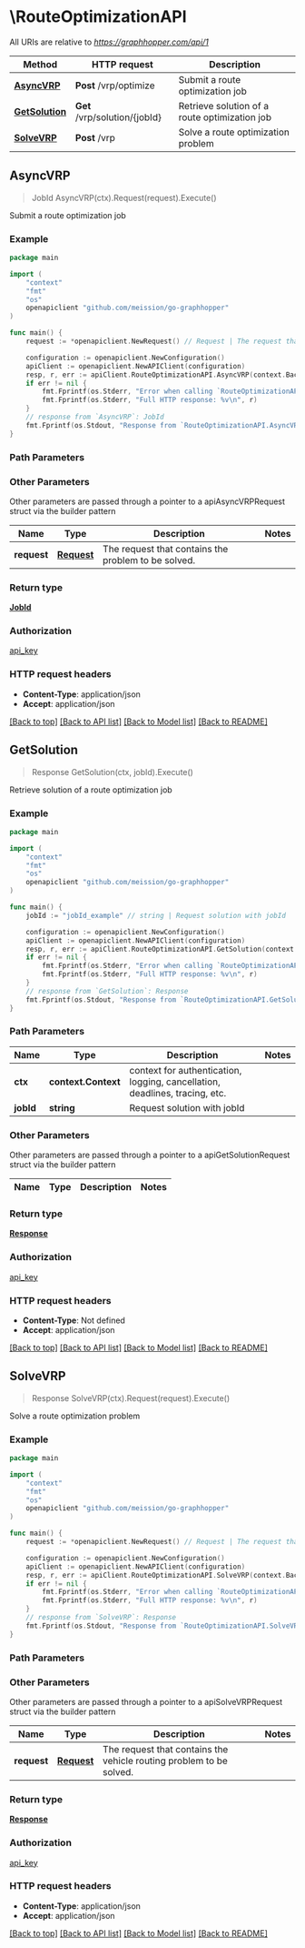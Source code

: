 # \RouteOptimizationAPI

All URIs are relative to *https://graphhopper.com/api/1*

Method | HTTP request | Description
------------- | ------------- | -------------
[**AsyncVRP**](RouteOptimizationAPI.md#AsyncVRP) | **Post** /vrp/optimize | Submit a route optimization job
[**GetSolution**](RouteOptimizationAPI.md#GetSolution) | **Get** /vrp/solution/{jobId} | Retrieve solution of a route optimization job
[**SolveVRP**](RouteOptimizationAPI.md#SolveVRP) | **Post** /vrp | Solve a route optimization problem



## AsyncVRP

> JobId AsyncVRP(ctx).Request(request).Execute()

Submit a route optimization job



### Example

```go
package main

import (
	"context"
	"fmt"
	"os"
	openapiclient "github.com/meission/go-graphhopper"
)

func main() {
	request := *openapiclient.NewRequest() // Request | The request that contains the problem to be solved.

	configuration := openapiclient.NewConfiguration()
	apiClient := openapiclient.NewAPIClient(configuration)
	resp, r, err := apiClient.RouteOptimizationAPI.AsyncVRP(context.Background()).Request(request).Execute()
	if err != nil {
		fmt.Fprintf(os.Stderr, "Error when calling `RouteOptimizationAPI.AsyncVRP``: %v\n", err)
		fmt.Fprintf(os.Stderr, "Full HTTP response: %v\n", r)
	}
	// response from `AsyncVRP`: JobId
	fmt.Fprintf(os.Stdout, "Response from `RouteOptimizationAPI.AsyncVRP`: %v\n", resp)
}
```

### Path Parameters



### Other Parameters

Other parameters are passed through a pointer to a apiAsyncVRPRequest struct via the builder pattern


Name | Type | Description  | Notes
------------- | ------------- | ------------- | -------------
 **request** | [**Request**](Request.md) | The request that contains the problem to be solved. | 

### Return type

[**JobId**](JobId.md)

### Authorization

[api_key](../README.md#api_key)

### HTTP request headers

- **Content-Type**: application/json
- **Accept**: application/json

[[Back to top]](#) [[Back to API list]](../README.md#documentation-for-api-endpoints)
[[Back to Model list]](../README.md#documentation-for-models)
[[Back to README]](../README.md)


## GetSolution

> Response GetSolution(ctx, jobId).Execute()

Retrieve solution of a route optimization job



### Example

```go
package main

import (
	"context"
	"fmt"
	"os"
	openapiclient "github.com/meission/go-graphhopper"
)

func main() {
	jobId := "jobId_example" // string | Request solution with jobId

	configuration := openapiclient.NewConfiguration()
	apiClient := openapiclient.NewAPIClient(configuration)
	resp, r, err := apiClient.RouteOptimizationAPI.GetSolution(context.Background(), jobId).Execute()
	if err != nil {
		fmt.Fprintf(os.Stderr, "Error when calling `RouteOptimizationAPI.GetSolution``: %v\n", err)
		fmt.Fprintf(os.Stderr, "Full HTTP response: %v\n", r)
	}
	// response from `GetSolution`: Response
	fmt.Fprintf(os.Stdout, "Response from `RouteOptimizationAPI.GetSolution`: %v\n", resp)
}
```

### Path Parameters


Name | Type | Description  | Notes
------------- | ------------- | ------------- | -------------
**ctx** | **context.Context** | context for authentication, logging, cancellation, deadlines, tracing, etc.
**jobId** | **string** | Request solution with jobId | 

### Other Parameters

Other parameters are passed through a pointer to a apiGetSolutionRequest struct via the builder pattern


Name | Type | Description  | Notes
------------- | ------------- | ------------- | -------------


### Return type

[**Response**](Response.md)

### Authorization

[api_key](../README.md#api_key)

### HTTP request headers

- **Content-Type**: Not defined
- **Accept**: application/json

[[Back to top]](#) [[Back to API list]](../README.md#documentation-for-api-endpoints)
[[Back to Model list]](../README.md#documentation-for-models)
[[Back to README]](../README.md)


## SolveVRP

> Response SolveVRP(ctx).Request(request).Execute()

Solve a route optimization problem



### Example

```go
package main

import (
	"context"
	"fmt"
	"os"
	openapiclient "github.com/meission/go-graphhopper"
)

func main() {
	request := *openapiclient.NewRequest() // Request | The request that contains the vehicle routing problem to be solved.

	configuration := openapiclient.NewConfiguration()
	apiClient := openapiclient.NewAPIClient(configuration)
	resp, r, err := apiClient.RouteOptimizationAPI.SolveVRP(context.Background()).Request(request).Execute()
	if err != nil {
		fmt.Fprintf(os.Stderr, "Error when calling `RouteOptimizationAPI.SolveVRP``: %v\n", err)
		fmt.Fprintf(os.Stderr, "Full HTTP response: %v\n", r)
	}
	// response from `SolveVRP`: Response
	fmt.Fprintf(os.Stdout, "Response from `RouteOptimizationAPI.SolveVRP`: %v\n", resp)
}
```

### Path Parameters



### Other Parameters

Other parameters are passed through a pointer to a apiSolveVRPRequest struct via the builder pattern


Name | Type | Description  | Notes
------------- | ------------- | ------------- | -------------
 **request** | [**Request**](Request.md) | The request that contains the vehicle routing problem to be solved. | 

### Return type

[**Response**](Response.md)

### Authorization

[api_key](../README.md#api_key)

### HTTP request headers

- **Content-Type**: application/json
- **Accept**: application/json

[[Back to top]](#) [[Back to API list]](../README.md#documentation-for-api-endpoints)
[[Back to Model list]](../README.md#documentation-for-models)
[[Back to README]](../README.md)

